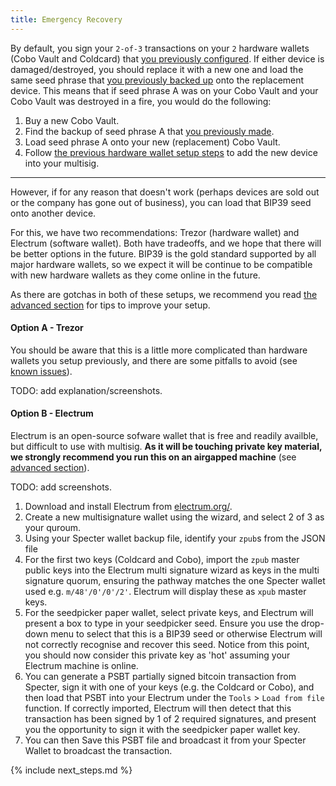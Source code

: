 ```yaml
---
title: Emergency Recovery
---
```


By default, you sign your `2-of-3` transactions on your `2` hardware wallets (Cobo Vault and Coldcard) that [you previously configured](/setup-wallets/).
If either device is damaged/destroyed, you should replace it with a new one and load the same seed phrase that [you previously backed up](/backup-wallet/seeds) onto the replacement device.
This means that if seed phrase A was on your Cobo Vault and your Cobo Vault was destroyed in a fire, you would do the following:
1. Buy a new Cobo Vault.
2. Find the backup of seed phrase A that [you previously made](/backup-wallet/seeds).
3. Load seed phrase A onto your new (replacement) Cobo Vault.
4. Follow [the previous hardware wallet setup steps](/setup-wallets/) to add the new device into your multisig.

---

However, if for any reason that doesn't work (perhaps devices are sold out or the company has gone out of business), you can load that BIP39 seed onto another device.

For this, we have two recommendations: Trezor (hardware wallet) and Electrum (software wallet).
Both have tradeoffs, and we hope that there will be better options in the future.
BIP39 is the gold standard supported by all major hardware wallets, so we expect it will be continue to be compatible with new hardware wallets as they come online in the future.

As there are gotchas in both of these setups, we recommend you read [the advanced section](advanced) for tips to improve your setup.

#### Option A - Trezor
You should be aware that this is a little more complicated than hardware wallets you setup previously, and there are some pitfalls to avoid (see [known issues](/known-issues/hardware/trezor)).

TODO: add explanation/screenshots.

#### Option B - Electrum
Electrum is an open-source sofware wallet that is free and readily availble, but difficult to use with multisig.
**As it will be touching private key material, we strongly recommend you run this on an airgapped machine** (see [advanced section](advanced)).

TODO: add screenshots.

1. Download and install Electrum from [electrum.org/](https://electrum.org/).
2. Create a new multisignature wallet using the wizard, and select 2 of 3  as your quroum.
3. Using your Specter wallet backup file, identify your `zpub`s from the JSON file
4. For the first two keys (Coldcard and Cobo), import the `zpub` master public keys into the Electrum multi signature wizard as keys in the multi signature quorum, ensuring the pathway matches the one Specter wallet used e.g. `m/48'/0'/0'/2'`.
Electrum will display these as `xpub` master keys.
5. For the seedpicker paper wallet, select private keys, and Electrum will present a box to type in your seedpicker seed.
Ensure you use the drop-down menu to select that this is a BIP39 seed or otherwise Electrum will not correctly recognise and recover this seed.
Notice from this point, you should now consider this private key as 'hot' assuming your Electrum machine is online.
6. You can generate a PSBT partially signed bitcoin transaction from Specter, sign it with one of your keys (e.g. the Coldcard or Cobo), and then load that PSBT into your Electrum under the `Tools` > `Load from file` function.
If correctly imported, Electrum will then detect that this transaction has been signed by 1 of 2 required signatures, and present you the opportunity to sign it with the seedpicker paper wallet key. 
7. You can then Save this PSBT file and broadcast it from your Specter Wallet to broadcast the transaction. 

{% include next_steps.md %}
